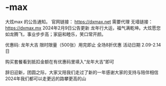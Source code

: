# -max
大炫max 的公告通知。
官网链接： https://dxmax.net 需要代理
无墙链接： https://dxmax.mx
2024年2月9日公告更新
龙年行大运，福气满乾坤。大炫愿您如龙腾飞，事业步步高；家庭和睦乐，笑口常开颜。

优惠码: 龙年大吉
限时限量（500张）用完即止
全场8折优惠 活动日期 2.09-2.14日

购买套餐看到抵扣金额在有优惠码里填入“龙年大吉”即可

辞旧迎新，团圆之际，大家又陪我们走过了新的一年感谢大家的支持与陪伴相信2024年我们都可以走更远的路攀更高的山
